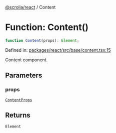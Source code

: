 [@scrolia/react](../README.md) / Content

# Function: Content()

```ts
function Content(props): Element;
```

Defined in: [packages/react/src/base/content.tsx:15](https://github.com/alpheustangs/scrolia/blob/6e40d863f64abf882be181a26502e5d480dddfc9/packages/react/src/base/content.tsx#L15)

Content component.

## Parameters

### props

[`ContentProps`](../type-aliases/ContentProps.md)

## Returns

`Element`
